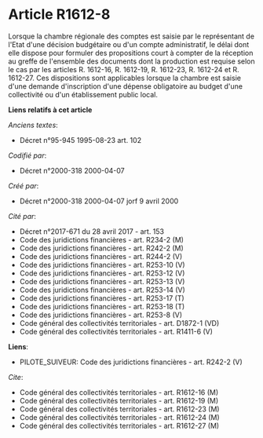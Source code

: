 # Article R1612-8

Lorsque la chambre régionale des comptes est saisie par le représentant de l'Etat d'une décision budgétaire ou d'un compte
administratif, le délai dont elle dispose pour formuler des propositions court à compter de la réception au greffe de
l'ensemble des documents dont la production est requise selon le cas par les articles R. 1612-16, R. 1612-19, R. 1612-23, R.
1612-24 et R. 1612-27. Ces dispositions sont applicables lorsque la chambre est saisie d'une demande d'inscription d'une
dépense obligatoire au budget d'une collectivité ou d'un établissement public local.

**Liens relatifs à cet article**

_Anciens textes_:

  - Décret n°95-945 1995-08-23 art. 102

_Codifié par_:

  - Décret n°2000-318 2000-04-07

_Créé par_:

  - Décret n°2000-318 2000-04-07 jorf 9 avril 2000

_Cité par_:

  - Décret n°2017-671 du 28 avril 2017 - art. 153
  - Code des juridictions financières - art. R234-2 (M)
  - Code des juridictions financières - art. R242-2 (M)
  - Code des juridictions financières - art. R244-2 (V)
  - Code des juridictions financières - art. R253-10 (V)
  - Code des juridictions financières - art. R253-12 (V)
  - Code des juridictions financières - art. R253-13 (V)
  - Code des juridictions financières - art. R253-14 (V)
  - Code des juridictions financières - art. R253-17 (T)
  - Code des juridictions financières - art. R253-18 (T)
  - Code des juridictions financières - art. R253-8 (V)
  - Code général des collectivités territoriales - art. D1872-1 (VD)
  - Code général des collectivités territoriales - art. R1411-6 (V)

**Liens**:

  - PILOTE_SUIVEUR: Code des juridictions financières - art. R242-2 (V)

_Cite_:

  - Code général des collectivités territoriales - art. R1612-16 (M)
  - Code général des collectivités territoriales - art. R1612-19 (M)
  - Code général des collectivités territoriales - art. R1612-23 (M)
  - Code général des collectivités territoriales - art. R1612-24 (M)
  - Code général des collectivités territoriales - art. R1612-27 (M)
